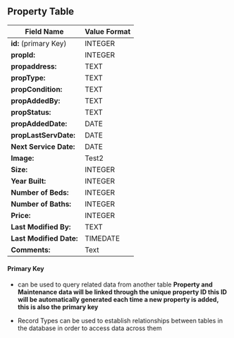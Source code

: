 ##  Property Table
| Field Name                              | Value Format  |
| --------------------------------------- | ------------- |
| **id:** (primary Key)                   | INTEGER       |
| **propId:**                             | INTEGER       |
| **propaddress:**                        | TEXT          |
| **propType:**                           | TEXT          |
| **propCondition:**                      | TEXT          |
| **propAddedBy:**                        | TEXT          |
| **propStatus:**                         | TEXT          |
| **propAddedDate:**                      | DATE          |
| **propLastServDate:**                   | DATE          |
| **Next Service Date:**                  | DATE          |
| **Image:**                              | Test2         |
| **Size:**                               | INTEGER       |
| **Year Built:**                         | INTEGER       |
| **Number of Beds:**                     | INTEGER       |
| **Number of Baths:**                    | INTEGER       |
| **Price:**                              | INTEGER       |
| **Last Modified By:**                   | TEXT          |
| **Last Modified Date:**                 | TIMEDATE      |
| **Comments:**                           | Text          |

#### Primary Key
- can be used to query related data from another table
**Property and Maintenance data will be linked through the unique property ID this ID will be automatically generated each time a new property is added, this is also the primary key**

- Record Types can be used to establish relationships between tables in the database in order to access data across them